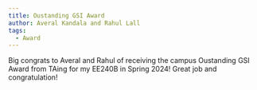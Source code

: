 ```yaml
---
title: Oustanding GSI Award 
author: Averal Kandala and Rahul Lall
tags:
  - Award
---
```


Big congrats to Averal and Rahul of receiving the campus Oustanding GSI Award from TAing for my EE240B in Spring 2024! Great job and congratulation!
